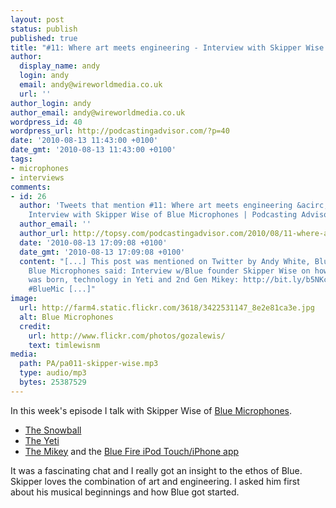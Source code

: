 ```yaml
---
layout: post
status: publish
published: true
title: "#11: Where art meets engineering - Interview with Skipper Wise of Blue Microphones"
author:
  display_name: andy
  login: andy
  email: andy@wireworldmedia.co.uk
  url: ''
author_login: andy
author_email: andy@wireworldmedia.co.uk
wordpress_id: 40
wordpress_url: http://podcastingadvisor.com/?p=40
date: '2010-08-13 11:43:00 +0100'
date_gmt: '2010-08-13 11:43:00 +0100'
tags:
- microphones
- interviews
comments:
- id: 26
  author: 'Tweets that mention #11: Where art meets engineering &acirc;&euro;&ldquo;
    Interview with Skipper Wise of Blue Microphones | Podcasting Advisor -- Topsy.com'
  author_email: ''
  author_url: http://topsy.com/podcastingadvisor.com/2010/08/11-where-art-meets-engineering-interview-with-skipper-wise-of-blue-microphones/?utm_source=pingback&amp;utm_campaign=L2
  date: '2010-08-13 17:09:08 +0100'
  date_gmt: '2010-08-13 17:09:08 +0100'
  content: "[...] This post was mentioned on Twitter by Andy White, Blue Microphones.
    Blue Microphones said: Interview w/Blue founder Skipper Wise on how the Snowball
    was born, technology in Yeti and 2nd Gen Mikey: http://bit.ly/b5NKcW
    #BlueMic [...]"
image:
  url: http://farm4.static.flickr.com/3618/3422531147_8e2e81ca3e.jpg
  alt: Blue Microphones
  credit:
    url: http://www.flickr.com/photos/gozalewis/
    text: timlewisnm
media:
  path: PA/pa011-skipper-wise.mp3
  type: audio/mp3
  bytes: 25387529
---
```

In this week's episode I talk with Skipper Wise of [Blue Microphones](http://www.bluemic.com).

* [The Snowball](http://www.amazon.co.uk/Blue-Microphones-Snowball-Microphone-White/dp/B000EOPQ7E/)
* [The Yeti](http://www.amazon.co.uk/Blue-Microphones-Yeti-USB-Microphone/dp/B002VA464S/)
* [The Mikey](http://www.amazon.co.uk/Blue-Microphones-Mikey-iPod-Recorder/dp/B001FBL2SW/) and the [Blue Fire iPod Touch/iPhone app](http://itunes.apple.com/us/app/blue-fire/id336713577)

It was a fascinating chat and I really got an insight to the ethos of Blue. Skipper loves the combination of art and engineering. I asked him first about his musical beginnings and how Blue got started.
